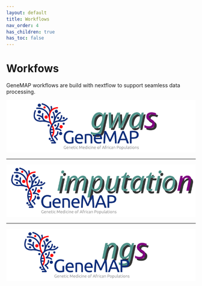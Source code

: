 ```yaml
---
layout: default
title: Workflows
nav_order: 4
has_children: true
has_toc: false
---
```


# Workfows

GeneMAP workflows are build with nextflow to support seamless data processing.



<p align="center"><a href="https://genemap-research.github.io/docs/workflows/gwas/"><img src="../assets/img/genemap-gwas.svg"></a></p>

----

<p align="center"><a href="https://genemap-research.github.io/docs/workflows/imputation/"><img src="../assets/img/genemap-imputation.svg"></a></p>

----

<p align="center"><a href="https://genemap-research.github.io/docs/workflows/ngs/"><img src="../assets/img/genemap-ngs.svg"></a></p>
